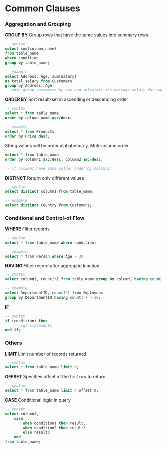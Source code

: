 # Common Clauses

### Aggregation and Grouping
**GROUP BY**
Group rows that have the same values into summary rows
```sql
-- syntax
select sum(column_name)
from table_name
where condition
group by table_name;

-- example
select Address, Age, sum(Salary)
as total_salary from Customers
group by Address, Age,
-- this group customers by age and calculate the average salary for each age group
```

**ORDER BY**
Sort result-set in ascending or descending order
```sql
-- syntax
select * from table_name
order by column_name asc/desc;

-- example
select * from Products
order by Price desc;
```
String values will be order alphabetically.
Muti-column order
```sql
select * from table_name
order by column1 asc/desc, column2 asc/desc;

-- if column1 have same value, order by column2
```

**DISTINCT**
Return only different values
```sql
-- syntax
select distinct column1 from table_name;

-- example
select distinct Country from Customers;
```
### Conditional and Control-of Flow
**WHERE**
Filter records
```sql
-- syntax
select * from table_name where condition;

-- example
select * from Person where Age > 30;
```

**HAVING**
Filter record after aggregate function
```sql
-- syntax
select column1, count(*) from table_name group by column1 having count(*) > 1;

-- example
select DepartmentID, count(*) from Employees
group by DepartmentID having count(*) > 10;
```

**IF**
```sql
-- syntax
if (condition) then
	-- sql statements
end if;
```

### Others
**LIMIT**
Limit number of records returned
```sql
-- syntax
select * from table_name limit n;
```

**OFFSET**
Specifies offset of the first row to return
```sql
-- syntax
select * from table_name limit n offset m;
```

**CASE**
Conditional logic in query
```sql
-- syntax
select column1,
	case
		when condition1 then result1
		when condition2 then result2
		else result3
	end
from table_name;
```
